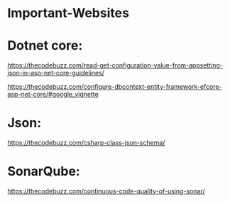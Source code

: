 # Important-Websites
# Dotnet core:
https://thecodebuzz.com/read-get-configuration-value-from-appsetting-json-in-asp-net-core-guidelines/

https://thecodebuzz.com/configure-dbcontext-entity-framework-efcore-asp-net-core/#google_vignette


# Json:
https://thecodebuzz.com/csharp-class-json-schema/

# SonarQube:
https://thecodebuzz.com/continuous-code-quality-of-using-sonar/
